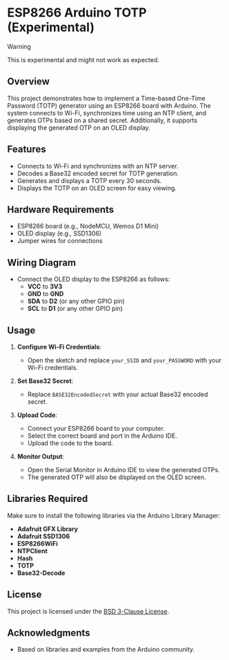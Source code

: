 # ESP8266 Arduino TOTP (Experimental)

> [!WARNING]  
> This is experimental and might not work as expected.

## Overview

This project demonstrates how to implement a Time-based One-Time Password (TOTP) generator using an ESP8266 board with Arduino. The system connects to Wi-Fi, synchronizes time using an NTP client, and generates OTPs based on a shared secret. Additionally, it supports displaying the generated OTP on an OLED display.

## Features

- Connects to Wi-Fi and synchronizes with an NTP server.
- Decodes a Base32 encoded secret for TOTP generation.
- Generates and displays a TOTP every 30 seconds.
- Displays the TOTP on an OLED screen for easy viewing.

## Hardware Requirements

- ESP8266 board (e.g., NodeMCU, Wemos D1 Mini)
- OLED display (e.g., SSD1306)
- Jumper wires for connections

## Wiring Diagram

- Connect the OLED display to the ESP8266 as follows:
  - **VCC** to **3V3**
  - **GND** to **GND**
  - **SDA** to **D2** (or any other GPIO pin)
  - **SCL** to **D1** (or any other GPIO pin)

## Usage

1. **Configure Wi-Fi Credentials**:
   - Open the sketch and replace `your_SSID` and `your_PASSWORD` with your Wi-Fi credentials.

2. **Set Base32 Secret**:
   - Replace `BASE32EncodedSecret` with your actual Base32 encoded secret.

3. **Upload Code**:
   - Connect your ESP8266 board to your computer.
   - Select the correct board and port in the Arduino IDE.
   - Upload the code to the board.

4. **Monitor Output**:
   - Open the Serial Monitor in Arduino IDE to view the generated OTPs.
   - The generated OTP will also be displayed on the OLED screen.

## Libraries Required

Make sure to install the following libraries via the Arduino Library Manager:

- **Adafruit GFX Library**
- **Adafruit SSD1306**
- **ESP8266WiFi**
- **NTPClient**
- **Hash**
- **TOTP**
- **Base32-Decode**

## License

This project is licensed under the [BSD 3-Clause License](LICENSE).

## Acknowledgments

- Based on libraries and examples from the Arduino community.
